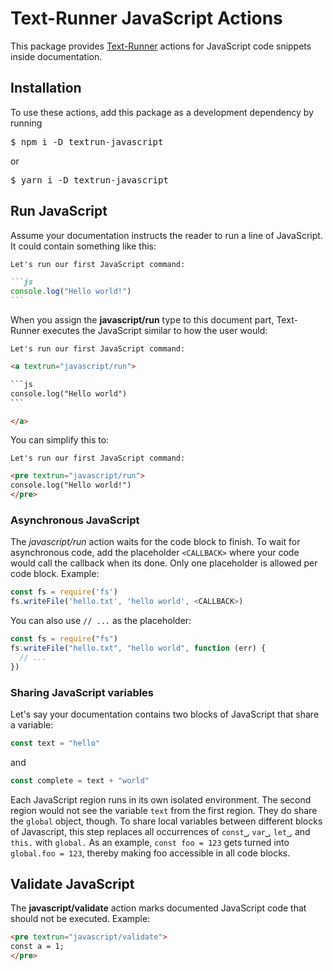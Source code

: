 # Text-Runner JavaScript Actions

This package provides [Text-Runner](https://github.com/kevgo/text-runner)
actions for JavaScript code snippets inside documentation.

## Installation

To use these actions, add this package as a development dependency by running

<pre textrun="npm/install">
$ npm i -D textrun-javascript
</pre>

or

<pre textrun="npm/install">
$ yarn i -D textrun-javascript
</pre>

## Run JavaScript

Assume your documentation instructs the reader to run a line of JavaScript. It
could contain something like this:

````md
Let's run our first JavaScript command:

```js
console.log("Hello world!")
```
````

When you assign the <b textrun="action/name-full">javascript/run</b> type to
this document part, Text-Runner executes the JavaScript similar to how the user
would:

<!-- prettier-ignore-start -->

<a textrun="extension/run-region">

````html
Let's run our first JavaScript command:

<a textrun="javascript/run">

```js
console.log("Hello world")
```

</a>
````

</a>

<!-- prettier-ignore-end -->

You can simplify this to:

<a textrun="extension/run-region">

```html
Let's run our first JavaScript command:

<pre textrun="javascript/run">
console.log("Hello world!")
</pre>
```

</a>

### Asynchronous JavaScript

The <i textrun="action/name-full">javascript/run</i> action waits for the code
block to finish. To wait for asynchronous code, add the placeholder `<CALLBACK>`
where your code would call the callback when its done. Only one placeholder is
allowed per code block. Example:

<a textrun="javascript/run">

```js
const fs = require('fs')
fs.writeFile('hello.txt', 'hello world', <CALLBACK>)
```

</a>

You can also use `// ...` as the placeholder:

<a textrun="javascript/run">

```js
const fs = require("fs")
fs.writeFile("hello.txt", "hello world", function (err) {
  // ...
})
```

</a>

### Sharing JavaScript variables

Let's say your documentation contains two blocks of JavaScript that share a
variable:

<a textrun="javascript/run">

```js
const text = "hello"
```

</a>

and

<a textrun="javascript/run">

```js
const complete = text + "world"
```

</a>

Each JavaScript region runs in its own isolated environment. The second region
would not see the variable `text` from the first region. They do share the
`global` object, though. To share local variables between different blocks of
Javascript, this step replaces all occurrences of `const⎵`, `var⎵`, `let⎵`, and
`this.` with `global.` As an example, `const foo = 123` gets turned into
`global.foo = 123`, thereby making foo accessible in all code blocks.

## Validate JavaScript

The <b textrun="action/name-full">javascript/validate</b> action marks
documented JavaScript code that should not be executed. Example:

<a textrun="extension/run-region">

```html
<pre textrun="javascript/validate">
const a = 1;
</pre>
```

</a>
